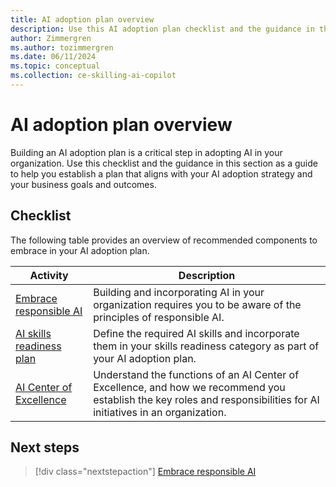 ```yaml
---
title: AI adoption plan overview
description: Use this AI adoption plan checklist and the guidance in this section as a guide to help you establish a plan that aligns with your AI strategy.
author: Zimmergren
ms.author: tozimmergren
ms.date: 06/11/2024
ms.topic: conceptual
ms.collection: ce-skilling-ai-copilot
---
```


# AI adoption plan overview

Building an AI adoption plan is a critical step in adopting AI in your organization. Use this checklist and the guidance in this section as a guide to help you establish a plan that aligns with your AI adoption strategy and your business goals and outcomes.

## Checklist

The following table provides an overview of recommended components to embrace in your AI adoption plan.

|Activity|Description|
|---|---|
|[Embrace responsible AI](./responsible-ai.md)| Building and incorporating AI in your organization requires you to be aware of the principles of responsible AI. |
|[AI skills readiness plan](./skills-readiness-ai.md)| Define the required AI skills and incorporate them in your skills readiness category as part of your AI adoption plan. |
|[AI Center of Excellence](./ai-center-of-excellence.md)| Understand the functions of an AI Center of Excellence, and how we recommend you establish the key roles and responsibilities for AI initiatives in an organization. |

## Next steps

> [!div class="nextstepaction"]
> [Embrace responsible AI](./responsible-ai.md)
